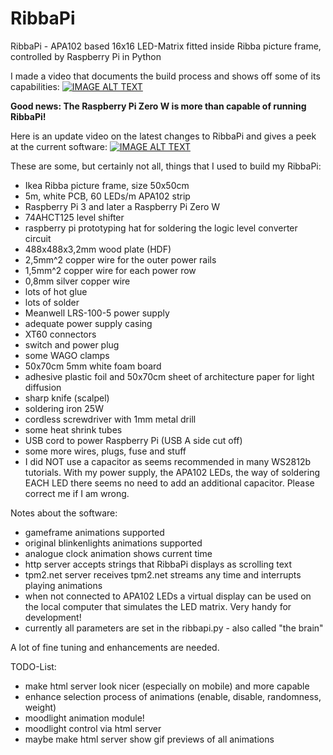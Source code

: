# RibbaPi
RibbaPi - APA102 based 16x16 LED-Matrix fitted inside Ribba picture frame, controlled by Raspberry Pi in Python

I made a video that documents the build process and shows off some of its capabilities:
[![IMAGE ALT TEXT](http://img.youtube.com/vi/UbVjETJd87c/0.jpg)](http://www.youtube.com/watch?v=UbVjETJd87c "RibbaPi - 16x16 APA102 LED matrix build in a Ribba frame controlled by Raspberry Pi with Python")

**Good news: The Raspberry Pi Zero W is more than capable of running RibbaPi!**

Here is an update video on the latest changes to RibbaPi and gives a peek at the current software:
[![IMAGE ALT TEXT](http://img.youtube.com/vi/-xVK28GpX0w/0.jpg)](https://www.youtube.com/watch?v=-xVK28GpX0w "Update on RibbaPi - 16x16 APA102 LED matrix build in a Ribba frame controlled by Raspberry Pi")

These are some, but certainly not all, things that I used to build my RibbaPi:
- Ikea Ribba picture frame, size 50x50cm
- 5m, white PCB, 60 LEDs/m APA102 strip
- Raspberry Pi 3 and later a Raspberry Pi Zero W
- 74AHCT125 level shifter
- raspberry pi prototyping hat for soldering the logic level converter circuit
- 488x488x3,2mm wood plate (HDF)
- 2,5mm^2 copper wire for the outer power rails
- 1,5mm^2 copper wire for each power row
- 0,8mm silver copper wire
- lots of hot glue
- lots of solder
- Meanwell LRS-100-5 power supply
- adequate power supply casing
- XT60 connectors
- switch and power plug
- some WAGO clamps
- 50x70cm 5mm white foam board
- adhesive plastic foil and 50x70cm sheet of architecture paper for light diffusion
- sharp knife (scalpel)
- soldering iron 25W
- cordless screwdriver with 1mm metal drill
- some heat shrink tubes
- USB cord to power Raspberry Pi (USB A side cut off)
- some more wires, plugs, fuse and stuff
- I did NOT use a capacitor as seems recommended in many WS2812b tutorials. With my power supply, the APA102 LEDs, the way of soldering EACH LED there seems no need to add an additional capacitor. Please correct me if I am wrong.

Notes about the software:
- gameframe animations supported
- original blinkenlights animations supported
- analogue clock animation shows current time
- http server accepts strings that RibbaPi displays as scrolling text
- tpm2.net server receives tpm2.net streams any time and interrupts playing animations
- when not connected to APA102 LEDs a virtual display can be used on the local computer that simulates the LED matrix. Very handy for development!
- currently all parameters are set in the ribbapi.py - also called "the brain"

A lot of fine tuning and enhancements are needed.

TODO-List:
- make html server look nicer (especially on mobile) and more capable
- enhance selection process of animations (enable, disable, randomness, weight)
- moodlight animation module!
- moodlight control via html server
- maybe make html server show gif previews of all animations
